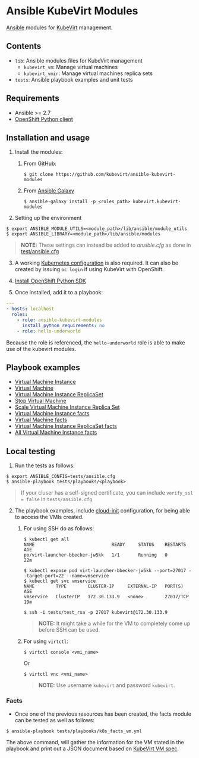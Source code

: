 # Ansible KubeVirt Modules

[Ansible](https://github.com/ansible/ansible) modules for [KubeVirt](https://github.com/kubevirt/kubevirt) management.

## Contents

- `lib`: Ansible modules files for KubeVirt management
    - `kubevirt_vm`: Manage virtual machines
    - `kubevirt_vmir`: Manage virtual machines replica sets
- `tests`: Ansible playbook examples and unit tests

## Requirements

- Ansible >= 2.7
- [OpenShift Python client](https://github.com/openshift/openshift-restclient-python)

## Installation and usage

1. Install the modules:
    1. From GitHub:

        ```shell
        $ git clone https://github.com/kubevirt/ansible-kubevirt-modules
        ```

    2. From [Ansible Galaxy](https://galaxy.ansible.com/kubevirt/kubevirt-modules/)

        ```shell
        $ ansible-galaxy install -p <roles_path> kubevirt.kubevirt-modules
        ```

2. Setting up the environment

```shell
$ export ANSIBLE_MODULE_UTILS=<module_path>/lib/ansible/module_utils
$ export ANSIBLE_LIBRARY=<module_path>/lib/ansible/modules
```

> **NOTE:** These settings can instead be added to *ansible.cfg* as done in [test/ansible.cfg](tests/ansible.cfg)

3. A working [Kubernetes configuration](https://kubernetes.io/docs/concepts/configuration/organize-cluster-access-kubeconfig/) is also required. It can also be created by issuing `oc login` if using KubeVirt with OpenShift.

4. [Install OpenShift Python SDK](https://github.com/openshift/openshift-restclient-python#installation)

5. Once installed, add it to a playbook:

```yaml
---
- hosts: localhost
  roles:
    - role: ansible-kubevirt-modules
      install_python_requirements: no
    - role: hello-underworld
```

Because the role is referenced, the `hello-underworld` role is able to make use of the kubevirt modules.

## Playbook examples

* [Virtual Machine Instance](tests/playbooks/k8s_vmi.yml)
* [Virtual Machine](tests/playbooks/k8s_vm.yml)
* [Virtual Machine Instance ReplicaSet](tests/playbooks/k8s_vmirs.yml)
* [Stop Virtual Machine](tests/playbooks/kubevirt_vm_status.yml)
* [Scale Virtual Machine Instance Replica Set](tests/playbooks/kubevirt_scale_vmirs.yml)
* [Virtual Machine Instance facts](tests/playbooks/k8s_facts_vmi.yml)
* [Virtual Machine facts](tests/playbooks/k8s_facts_vm.yml)
* [Virtual Machine Instance ReplicaSet facts](tests/playbooks/k8s_facts_vmirs.yml)
* [All Virtual Machine Instance facts](tests/playbooks/k8s_facts.yml)

## Local testing

1. Run the tests as follows:

```shell
$ export ANSIBLE_CONFIG=tests/ansible.cfg
$ ansible-playbook tests/playbooks/<playbook>
```
> If your cluser has a self-signed certificate, you can include `verify_ssl = false` in `tests/ansible.cfg`

2. The playbook examples, include [cloud-init](http://cloudinit.readthedocs.io/en/latest/) configuration, for being able to access the VMIs created.

    1. For using SSH do as follows:

        ```shell
        $ kubectl get all
        NAME                             READY     STATUS    RESTARTS   AGE
        po/virt-launcher-bbecker-jw5kk   1/1       Running   0          22m

        $ kubectl expose pod virt-launcher-bbecker-jw5kk --port=27017 --target-port=22 --name=vmservice
        $ kubectl get svc vmservice
        NAME        TYPE        CLUSTER-IP     EXTERNAL-IP   PORT(S)     AGE
        vmservice   ClusterIP   172.30.133.9   <none>        27017/TCP   19m

        $ ssh -i tests/test_rsa -p 27017 kubevirt@172.30.133.9
        ```

        > **NOTE:** It might take a while for the VM to completely come up before SSH can be used.

    2. For using `virtctl`:

        ```shell
        $ virtctl console <vmi_name>
        ```

        Or

        ```shell
        $ virtctl vnc <vmi_name>
        ```

        > **NOTE:** Use username `kubevirt` and password `kubevirt`.


### Facts

* Once one of the previous resources has been created, the facts module can be tested as well as follows:

```shell
$ ansible-playbook tests/playbooks/k8s_facts_vm.yml
```

The above command, will gather the information for the VM stated in the playbook and print out a JSON document based on [KubeVirt VM spec](https://kubevirt.io/api-reference/master/definitions.html#_v1_virtualmachine).
